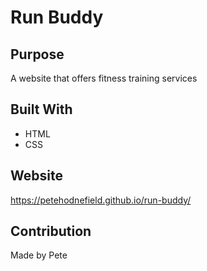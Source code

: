 # Run Buddy

## Purpose
A website that offers fitness training services

## Built With
* HTML
* CSS

## Website
https://petehodnefield.github.io/run-buddy/

## Contribution
Made by Pete
